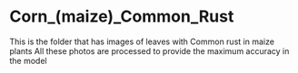 # Corn_(maize)_Common_Rust

This is the folder that has images of leaves with Common rust in maize plants
All these photos are processed to provide the maximum accuracy in the model
